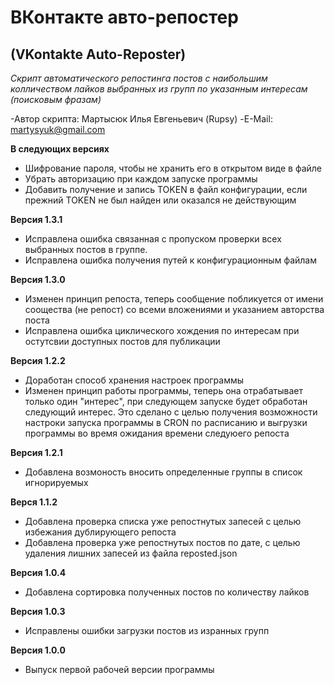 # ВКонтакте авто-репостер
## (VKontakte Auto-Reposter)
_Скрипт  автоматического  репостинга  постов  с  наибольшим  колличеством лайков выбранных из групп по указанным интересам (поисковым фразам)_

-Автор скрипта: Мартысюк Илья Евгеньевич (Rupsy)
-E-Mail: martysyuk@gmail.com

__В следующих версиях__
- Шифрование  пароля,  чтобы  не  хранить  его  в  открытом виде в файле
- Убрать авторизацию при каждом запуске программы
- Добавить  получение  и  запись TOKEN в файл конфигурации, если прежний TOKEN не был найден или оказался не действующим

__Версия 1.3.1__
- Исправлена ошибка связанная с пропуском проверки всех выбранных постов в группе.
- Исправлена ошибка получения путей к конфигурационным файлам

__Версия 1.3.0__
- Изменен  принцип  репоста,  теперь  сообщение  побликуется   от  имени соощества (не репост) со всеми вложениями и указанием авторства поста
- Исправлена ошибка циклического хождения  по  интересам  при  остутсвии доступных постов для публикации

__Версия 1.2.2__
- Доработан способ хранения настроек программы
- Изменен принцип работы программы,  теперь она отрабатывает только один "интерес",  при следующем запуске будет обработан следующий интерес. Это сделано с целью получения возможности настроки запуска программы  в CRON по расписанию  и  выгрузки программы во время ожидания времени следуюего репоста

__Версия 1.2.1__
- Добавлена возмоность вносить определенные группы в список игнорируемых

__Верся 1.1.2__
- Добавлена проверка списка  уже  репостнутых запесей  с целью избежания дублирующего репоста
- Добавлена проверка  уже  репостнутых  постов по дате, с целью удаления лишних запесей из файла reposted.json

__Версия 1.0.4__
- Добавлена сортировка полученных постов по количеству лайков

__Версия 1.0.3__
- Исправлены ошибки загрузки постов из изранных групп

__Версия 1.0.0__
- Выпуск первой рабочей версии программы

